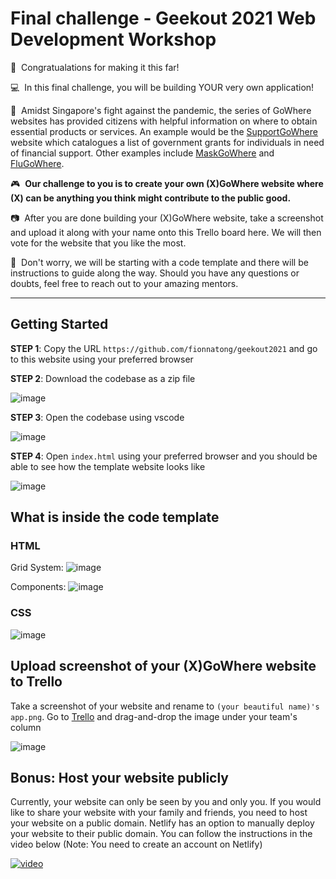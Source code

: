 # Final challenge - Geekout 2021 Web Development Workshop

:tada:&nbsp;&nbsp;Congratualations for making it this far!

:computer:&nbsp;&nbsp;In this final challenge, you will be building YOUR very own application!

:muscle:&nbsp;&nbsp;Amidst Singapore's fight against the pandemic, the series of GoWhere websites has provided citizens with helpful information on where to obtain essential products or services. An example would be the [SupportGoWhere](https://supportgowhere.life.gov.sg/) website which catalogues a list of government grants for individuals in need of financial support. Other examples include [MaskGoWhere](https://mask.gowhere.gov.sg/) and [FluGoWhere](https://flu.gowhere.gov.sg/).

:video_game:&nbsp;&nbsp;__Our challenge to you is to create your own (X)GoWhere website where (X) can be anything you think might contribute to the public good.__

:camera:&nbsp;&nbsp;After you are done building your (X)GoWhere website, take a screenshot and upload it along with your name onto this Trello board here. We will then vote for the website that you like the most.

:raised_hands:&nbsp;&nbsp;Don't worry, we will be starting with a code template and there will be instructions to guide along the way. Should you have any questions or doubts, feel free to reach out to your amazing mentors.

---

## Getting Started
__STEP 1__: Copy the URL `https://github.com/fionnatong/geekout2021` and go to this website using your preferred browser

__STEP 2__: Download the codebase as a zip file

![image](https://drive.google.com/uc?export=view&id=17fsT9ZZ8nGDfDXfNrKIw32fEXcuCrnrD)

__STEP 3__: Open the codebase using vscode

![image](https://drive.google.com/uc?export=view&id=16V12oOr35kaySp-EcgALKFcnkqq7Xiux)

__STEP 4__: Open `index.html` using your preferred browser and you should be able to see how the template website looks like

![image](https://drive.google.com/uc?export=view&id=1iGizqY4n1oWb8HjcYBlVMczgkMZbCiYG)

## What is inside the code template

### HTML

Grid System:
![image](https://drive.google.com/uc?export=view&id=13ttmBZR3ZBWLxmzw0S7h1GFCxcc_jqOZ)

Components:
![image](https://drive.google.com/uc?export=view&id=1JW5nyc9N7m_pmj63xvI8r5tYDq11xVf-)

### CSS
![image](https://drive.google.com/uc?export=view&id=1Hz3AA1fG3RJBtjNGcroAIOhUcBHcmQqE)

## Upload screenshot of your (X)GoWhere website to Trello

Take a screenshot of your website and rename to `(your beautiful name)'s app.png`. Go to [Trello](https://trello.com/b/LezlD5HX/geekout-app-dev-2021) and drag-and-drop the image under your team's column

![image](https://drive.google.com/uc?export=view&id=1kRNDMHmLn_8x8I-nl42tt43n_Dd-5RQR)

## Bonus: Host your website publicly

Currently, your website can only be seen by you and only you. If you would like to share your website with your family and friends, you need to host your website on a public domain. Netlify has an option to manually deploy your website to their public domain. You can follow the instructions in the video below (Note: You need to create an account on Netlify)

[![video](https://img.youtube.com/vi/vywDFg2uIxY/0.jpg)](https://www.youtube.com/watch?v=vywDFg2uIxY)